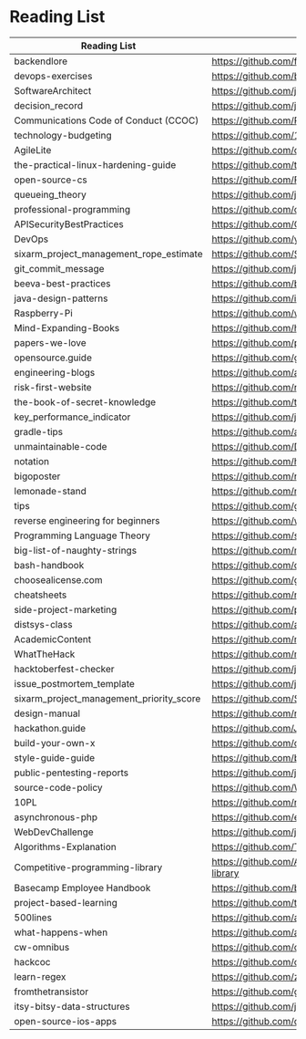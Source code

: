 # Reading List

| Reading List  |                          URL                                                           |
|---------------|----------------------------------------------------------------------------------------|
|backendlore|https://github.com/fpereiro/backendlore|
|devops-exercises|https://github.com/bregman-arie/devops-exercises|
|SoftwareArchitect|https://github.com/justinamiller/SoftwareArchitect|
|decision_record|https://github.com/joelparkerhenderson/decision_record|
|Communications Code of Conduct (CCOC)|https://github.com/PublicisSapient/ccoc|
|technology-budgeting|https://github.com/18F/technology-budgeting|
|AgileLite|https://github.com/davebs/AgileLite|
|the-practical-linux-hardening-guide|https://github.com/trimstray/the-practical-linux-hardening-guide|
|open-source-cs|https://github.com/ForrestKnight/open-source-cs|
|queueing_theory|https://github.com/joelparkerhenderson/queueing_theory|
|professional-programming|https://github.com/charlax/professional-programming|
|APISecurityBestPractices|https://github.com/GitGuardian/APISecurityBestPractices|
|DevOps|https://github.com/yangjunyan/DevOps|
|sixarm_project_management_rope_estimate|https://github.com/SixArm/sixarm_project_management_rope_estimate|
|git_commit_message|https://github.com/joelparkerhenderson/git_commit_message|
|beeva-best-practices|https://github.com/beeva-enriqueotero/beeva-best-practices|
|java-design-patterns|https://github.com/iluwatar/java-design-patterns|
|Raspberry-Pi|https://github.com/wtsxDev/Raspberry-Pi|
|Mind-Expanding-Books|https://github.com/hackerkid/Mind-Expanding-Books|
|papers-we-love|https://github.com/papers-we-love/papers-we-love|
|opensource.guide|https://github.com/github/opensource.guide|
|engineering-blogs|https://github.com/aaronwinter/engineering-blogs|
|risk-first-website|https://github.com/risk-first/website|
|the-book-of-secret-knowledge|https://github.com/trimstray/the-book-of-secret-knowledge|
|key_performance_indicator|https://github.com/joelparkerhenderson/key_performance_indicator|
|gradle-tips|https://github.com/alikslee/gradle-tips|
|unmaintainable-code|https://github.com/Droogans/unmaintainable-code|
|notation|https://github.com/hypotext/notation|
|bigoposter|https://github.com/ro31337/bigoposter|
|lemonade-stand|https://github.com/nayafia/lemonade-stand|
|tips|https://github.com/git-tips/tips|
|reverse engineering for beginners|https://github.com/wangyif2/RE-for-beginners|
|Programming Language Theory|https://github.com/steshaw/plt|
|big-list-of-naughty-strings|https://github.com/minimaxir/big-list-of-naughty-strings|
|bash-handbook|https://github.com/denysdovhan/bash-handbook|
|choosealicense.com|https://github.com/github/choosealicense.com|
|cheatsheets|https://github.com/rstacruz/cheatsheets|
|side-project-marketing|https://github.com/portable-cto/side-project-marketing|
|distsys-class|https://github.com/aphyr/distsys-class|
|AcademicContent|https://github.com/microsoft/AcademicContent|
|WhatTheHack|https://github.com/microsoft/WhatTheHack|
|hacktoberfest-checker|https://github.com/jenkoian/hacktoberfest-checker|
|issue_postmortem_template|https://github.com/joelparkerhenderson/issue_postmortem_template|
|sixarm_project_management_priority_score|https://github.com/SixArm/sixarm_project_management_priority_score|
|design-manual|https://github.com/redhat-developer/design-manual|
|hackathon.guide|https://github.com/JoshData/hackathon.guide|
|build-your-own-x|https://github.com/danistefanovic/build-your-own-x|
|style-guide-guide|https://github.com/bradfrost/style-guide-guide|
|public-pentesting-reports|https://github.com/juliocesarfort/public-pentesting-reports|
|source-code-policy|https://github.com/WhiteHouse/source-code-policy|
|10PL|https://github.com/nuprl/10PL|
|asynchronous-php|https://github.com/elazar/asynchronous-php|
|WebDevChallenge|https://github.com/jlem/WebDevChallenge|
|Algorithms-Explanation|https://github.com/TheAlgorithms/Algorithms-Explanation| 
|Competitive-programming-library|https://github.com/AhmadElsagheer/Competitive-programming-library| 
|Basecamp Employee Handbook|https://github.com/basecamp/handbook| 
|project-based-learning|https://github.com/tuvtran/project-based-learning| 
|500lines|https://github.com/aosabook/500lines| 
|what-happens-when|https://github.com/alex/what-happens-when| 
|cw-omnibus|https://github.com/commonsguy/cw-omnibus| 
|hackcoc|https://github.com/cbetta/hackcoc|
|learn-regex|https://github.com/ziishaned/learn-regex|
|fromthetransistor|https://github.com/geohot/fromthetransistor|
|itsy-bitsy-data-structures|https://github.com/jamiebuilds/itsy-bitsy-data-structures|
|open-source-ios-apps|https://github.com/dkhamsing/open-source-ios-apps|


